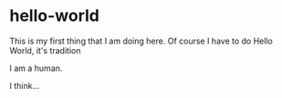 # hello-world
This is my first thing that I am doing here.  Of course I have to do Hello World, it's tradition

I am a human.

I think...
